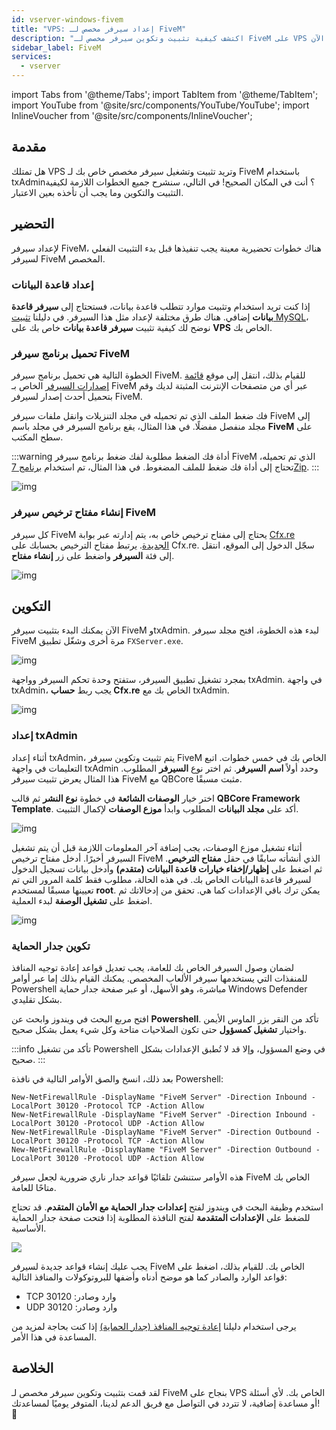 ```yaml
---
id: vserver-windows-fivem
title: "VPS: إعداد سيرفر مخصص لـ FiveM"
description: "اكتشف كيفية تثبيت وتكوين سيرفر مخصص لـ FiveM على VPS لتجربة لعب جماعية سلسة → تعلّم المزيد الآن"
sidebar_label: FiveM
services:
  - vserver
---
```


import Tabs from '@theme/Tabs';
import TabItem from '@theme/TabItem';
import YouTube from '@site/src/components/YouTube/YouTube';
import InlineVoucher from '@site/src/components/InlineVoucher';




## مقدمة

هل تمتلك VPS وتريد تثبيت وتشغيل سيرفر مخصص خاص بك لـ FiveM باستخدام txAdmin؟ أنت في المكان الصحيح! في التالي، سنشرح جميع الخطوات اللازمة لكيفية التثبيت والتكوين وما يجب أن تأخذه بعين الاعتبار.


## التحضير

لإعداد سيرفر FiveM، هناك خطوات تحضيرية معينة يجب تنفيذها قبل بدء التثبيت الفعلي لسيرفر FiveM المخصص.



### إعداد قاعدة البيانات

إذا كنت تريد استخدام وتثبيت موارد تتطلب قاعدة بيانات، فستحتاج إلى **سيرفر قاعدة بيانات** إضافي. هناك طرق مختلفة لإعداد مثل هذا السيرفر. في دليلنا [تثبيت MySQL](vserver-windows-installmysql.md)، نوضح لك كيفية تثبيت **سيرفر قاعدة بيانات** خاص بك على **VPS** الخاص بك.



### تحميل برنامج سيرفر FiveM

الخطوة التالية هي تحميل برنامج سيرفر FiveM. للقيام بذلك، انتقل إلى موقع [قائمة إصدارات السيرفر](https://runtime.fivem.net/artifacts/fivem/build_server_windows/master/) الخاص بـ FiveM عبر أي من متصفحات الإنترنت المثبتة لديك وقم بتحميل أحدث إصدار لسيرفر FiveM.

فك ضغط الملف الذي تم تحميله في مجلد التنزيلات وانقل ملفات سيرفر FiveM إلى مجلد منفصل مفضلًا. في هذا المثال، يقع برنامج السيرفر في مجلد باسم **FiveM** على سطح المكتب.

:::warning أداة فك الضغط مطلوبة
لفك ضغط برنامج سيرفر FiveM الذي تم تحميله، تحتاج إلى أداة فك ضغط للملف المضغوط. في هذا المثال، تم استخدام [برنامج 7Zip](https://7-zip.com/).
:::

![img](https://screensaver01.zap-hosting.com/index.php/s/B9Qs9raB3fRZjJ4/download)



### إنشاء مفتاح ترخيص سيرفر FiveM

كل سيرفر FiveM يحتاج إلى مفتاح ترخيص خاص به، يتم إدارته عبر بوابة [Cfx.re الجديدة](http://portal.cfx.re/). يرتبط مفتاح الترخيص بحسابك على Cfx.re. سجّل الدخول إلى الموقع، انتقل إلى فئة **السيرفر** واضغط على زر **إنشاء مفتاح**.

![img](https://screensaver01.zap-hosting.com/index.php/s/X6kHcs6o2dcFJqw/preview)



## التكوين

الآن يمكنك البدء بتثبيت سيرفر FiveM وtxAdmin. لبدء هذه الخطوة، افتح مجلد سيرفر FiveM مرة أخرى وشغّل تطبيق `FXServer.exe`.

![img](https://screensaver01.zap-hosting.com/index.php/s/aSEbx3LnJe2rZpd/download)


بمجرد تشغيل تطبيق السيرفر، ستفتح وحدة تحكم السيرفر وواجهة txAdmin. في واجهة txAdmin، يجب ربط **حساب Cfx.re** الخاص بك مع txAdmin.


![img](https://screensaver01.zap-hosting.com/index.php/s/EDcJWjKSrrwARTL/download)



### إعداد txAdmin

أثناء إعداد txAdmin، يتم تثبيت وتكوين سيرفر FiveM الخاص بك في خمس خطوات. اتبع التعليمات في واجهة txAdmin وحدد أولاً **اسم السيرفر**. ثم اختر نوع **السيرفر** المطلوب. هذا المثال يعرض تثبيت سيرفر FiveM مع QBCore مثبت مسبقًا.

اختر خيار **الوصفات الشائعة** في خطوة **نوع النشر** ثم قالب **QBCore Framework Template**. أكد على **مجلد البيانات** المطلوب وابدأ **موزع الوصفات** لإكمال التثبيت.

![img](https://screensaver01.zap-hosting.com/index.php/s/WACQEdocRxNrRrk/download)

أثناء تشغيل موزع الوصفات، يجب إضافة آخر المعلومات اللازمة قبل أن يتم تشغيل السيرفر أخيرًا. أدخل مفتاح ترخيص FiveM الذي أنشأته سابقًا في حقل **مفتاح الترخيص**. ثم اضغط على **إظهار/إخفاء خيارات قاعدة البيانات (متقدم)** وأدخل بيانات تسجيل الدخول لسيرفر قاعدة البيانات الخاص بك. في هذه الحالة، مطلوب فقط كلمة المرور التي تم تعيينها مسبقًا لمستخدم **root**. يمكن ترك باقي الإعدادات كما هي. تحقق من إدخالاتك ثم اضغط على **تشغيل الوصفة** لبدء العملية.

![img](https://screensaver01.zap-hosting.com/index.php/s/QPyEctyQbp3kCxa/download)


### تكوين جدار الحماية
لضمان وصول السيرفر الخاص بك للعامة، يجب تعديل قواعد إعادة توجيه المنافذ للمنفذات التي يستخدمها سيرفر الألعاب المخصص. يمكنك القيام بذلك إما عبر أوامر Powershell مباشرة، وهو الأسهل، أو عبر صفحة جدار حماية Windows Defender بشكل تقليدي.

<Tabs>
<TabItem value="powershell" label="عبر Powershell" default>

افتح مربع البحث في ويندوز وابحث عن **Powershell**. تأكد من النقر بزر الماوس الأيمن واختيار **تشغيل كمسؤول** حتى تكون الصلاحيات متاحة وكل شيء يعمل بشكل صحيح.

:::info
تأكد من تشغيل Powershell في وضع المسؤول، وإلا قد لا تُطبق الإعدادات بشكل صحيح.
:::

بعد ذلك، انسخ والصق الأوامر التالية في نافذة Powershell:
```
New-NetFirewallRule -DisplayName "FiveM Server" -Direction Inbound -LocalPort 30120 -Protocol TCP -Action Allow
New-NetFirewallRule -DisplayName "FiveM Server" -Direction Inbound -LocalPort 30120 -Protocol UDP -Action Allow
New-NetFirewallRule -DisplayName "FiveM Server" -Direction Outbound -LocalPort 30120 -Protocol TCP -Action Allow
New-NetFirewallRule -DisplayName "FiveM Server" -Direction Outbound -LocalPort 30120 -Protocol UDP -Action Allow
```

هذه الأوامر ستنشئ تلقائيًا قواعد جدار ناري ضرورية لجعل سيرفر FiveM الخاص بك متاحًا للعامة.

</TabItem>

<TabItem value="windefender" label="عبر Windows Defender">

استخدم وظيفة البحث في ويندوز لفتح **إعدادات جدار الحماية مع الأمان المتقدم**. قد تحتاج للضغط على **الإعدادات المتقدمة** لفتح النافذة المطلوبة إذا فتحت صفحة جدار الحماية الأساسية.

![](https://github.com/zaphosting/docs/assets/42719082/5fb9f943-7e51-4d8f-9df4-2f5ff60857d3)

يجب عليك إنشاء قواعد جديدة لسيرفر FiveM الخاص بك. للقيام بذلك، اضغط على قواعد الوارد والصادر كما هو موضح أدناه وأضفها للبروتوكولات والمنافذ التالية:
- TCP وارد وصادر: 30120
- UDP وارد وصادر: 30120

يرجى استخدام دليلنا [إعادة توجيه المنافذ (جدار الحماية)](vserver-windows-port.md) إذا كنت بحاجة لمزيد من المساعدة في هذا الأمر.

</TabItem>
</Tabs>

## الخلاصة

لقد قمت بتثبيت وتكوين سيرفر مخصص لـ FiveM بنجاح على VPS الخاص بك. لأي أسئلة أو مساعدة إضافية، لا تتردد في التواصل مع فريق الدعم لدينا، المتوفر يوميًا لمساعدتك! 🙂


<InlineVoucher />